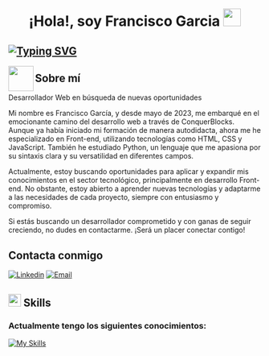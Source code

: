 <h1 align="center"><b>¡Hola!, soy Francisco Garcia </b><img src="https://media.giphy.com/media/hvRJCLFzcasrR4ia7z/giphy.gif" width="35"></h1>

## [![Typing SVG](https://readme-typing-svg.demolab.com/?lines=Estudiante+desarrollo+Web)](https://git.io/typing-svg)

<img align="left" src = "https://user-images.githubusercontent.com/63050133/156777293-72a6e681-2582-4a9d-ad92-09d1181d47c7.gif" width = 50px height=50px> 

## Sobre mí
Desarrollador Web en búsqueda de nuevas oportunidades

Mi nombre es Francisco García, y desde mayo de 2023, me embarqué en el emocionante camino del desarrollo web a través de ConquerBlocks. Aunque ya había iniciado mi formación de manera autodidacta, ahora me he especializado en Front-end, utilizando tecnologías como HTML, CSS y JavaScript. También he estudiado Python, un lenguaje que me apasiona por su sintaxis clara y su versatilidad en diferentes campos.

Actualmente, estoy buscando oportunidades para aplicar y expandir mis conocimientos en el sector tecnológico, principalmente en desarrollo Front-end. No obstante, estoy abierto a aprender nuevas tecnologías y adaptarme a las necesidades de cada proyecto, siempre con entusiasmo y compromiso.

Si estás buscando un desarrollador comprometido y con ganas de seguir creciendo, no dudes en contactarme. ¡Será un placer conectar contigo!

## Contacta conmigo

[![Linkedin](https://img.shields.io/badge/-LinkedIn-blue?style=flat&logo=Linkedin&logoColor=white)](https://www.linkedin.com/in/francisco-garcía-lópez-0314642b9) [![Email](https://img.shields.io/badge/-Gmail-black?style=flat&logo=Gmail&logoColor=white)](mailto:frangarcia3021@gmail.com)

## <img src="https://media2.giphy.com/media/QssGEmpkyEOhBCb7e1/giphy.gif?cid=ecf05e47a0n3gi1bfqntqmob8g9aid1oyj2wr3ds3mg700bl&rid=giphy.gif" width ="25"><b> Skills</b>
### Actualmente tengo los siguientes conocimientos:
[![My Skills](https://skillicons.dev/icons?i=js,html,css,git,github,python)](https://skillicons.dev)

